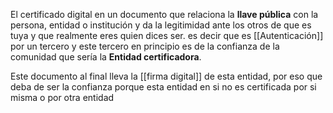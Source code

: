 El certificado digital en un documento que relaciona la **llave pública** con la persona, entidad o institución y da la legitimidad ante los otros de que es tuya y que realmente eres quien dices ser.
es decir que es [[Autenticación]] por un tercero y este tercero en principio es de la confianza de la comunidad que sería la **Entidad certificadora**.

Este documento al final lleva la [[firma digital]] de esta entidad, por eso que deba de ser la confianza porque esta entidad en si no es certificada por si misma o por otra entidad
